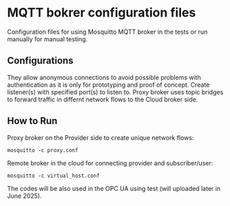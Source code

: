 # MQTT bokrer configuration files
Configuration files for using Mosquitto MQTT broker in the tests or run manually for manual testing.

## Configurations

They allow anonymous connections to avoid possible problems with authentication as it is only for prototyping and proof of concept.
Create listener(s) with specified port(s) to listen to.
Proxy broker uses topic bridges to forward traffic in differnt network flows to the Cloud broker side.

## How to Run
Proxy broker on the Provider side to create unique network flows:

```
mosquitto -c proxy.conf
```

Remote broker in the cloud for connecting provider and subscriber/user:

```
mosquitto -c virtual_host.conf
```

The codes will be also used in the OPC UA using test (will uploaded later in June 2025).
